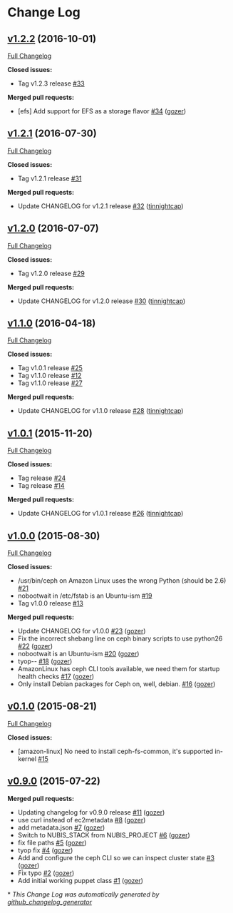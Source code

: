 # Change Log

## [v1.2.2](https://github.com/nubisproject/nubis-puppet-storage/tree/v1.2.2) (2016-10-01)
[Full Changelog](https://github.com/nubisproject/nubis-puppet-storage/compare/v1.2.1...v1.2.2)

**Closed issues:**

- Tag v1.2.3 release [\#33](https://github.com/nubisproject/nubis-puppet-storage/issues/33)

**Merged pull requests:**

- \[efs\] Add support for EFS as a storage flavor [\#34](https://github.com/nubisproject/nubis-puppet-storage/pull/34) ([gozer](https://github.com/gozer))

## [v1.2.1](https://github.com/nubisproject/nubis-puppet-storage/tree/v1.2.1) (2016-07-30)
[Full Changelog](https://github.com/nubisproject/nubis-puppet-storage/compare/v1.2.0...v1.2.1)

**Closed issues:**

- Tag v1.2.1 release [\#31](https://github.com/nubisproject/nubis-puppet-storage/issues/31)

**Merged pull requests:**

- Update CHANGELOG for v1.2.1 release [\#32](https://github.com/nubisproject/nubis-puppet-storage/pull/32) ([tinnightcap](https://github.com/tinnightcap))

## [v1.2.0](https://github.com/nubisproject/nubis-puppet-storage/tree/v1.2.0) (2016-07-07)
[Full Changelog](https://github.com/nubisproject/nubis-puppet-storage/compare/v1.1.0...v1.2.0)

**Closed issues:**

- Tag v1.2.0 release [\#29](https://github.com/nubisproject/nubis-puppet-storage/issues/29)

**Merged pull requests:**

- Update CHANGELOG for v1.2.0 release [\#30](https://github.com/nubisproject/nubis-puppet-storage/pull/30) ([tinnightcap](https://github.com/tinnightcap))

## [v1.1.0](https://github.com/nubisproject/nubis-puppet-storage/tree/v1.1.0) (2016-04-18)
[Full Changelog](https://github.com/nubisproject/nubis-puppet-storage/compare/v1.0.1...v1.1.0)

**Closed issues:**

- Tag v1.0.1 release [\#25](https://github.com/nubisproject/nubis-puppet-storage/issues/25)
- Tag v1.1.0 release [\#12](https://github.com/nubisproject/nubis-puppet-storage/issues/12)
- Tag v1.1.0 release [\#27](https://github.com/nubisproject/nubis-puppet-storage/issues/27)

**Merged pull requests:**

- Update CHANGELOG for v1.1.0 release [\#28](https://github.com/nubisproject/nubis-puppet-storage/pull/28) ([tinnightcap](https://github.com/tinnightcap))

## [v1.0.1](https://github.com/nubisproject/nubis-puppet-storage/tree/v1.0.1) (2015-11-20)
[Full Changelog](https://github.com/nubisproject/nubis-puppet-storage/compare/v1.0.0...v1.0.1)

**Closed issues:**

- Tag  release [\#24](https://github.com/nubisproject/nubis-puppet-storage/issues/24)
- Tag release [\#14](https://github.com/nubisproject/nubis-puppet-storage/issues/14)

**Merged pull requests:**

- Update CHANGELOG for v1.0.1 release [\#26](https://github.com/nubisproject/nubis-puppet-storage/pull/26) ([tinnightcap](https://github.com/tinnightcap))

## [v1.0.0](https://github.com/nubisproject/nubis-puppet-storage/tree/v1.0.0) (2015-08-30)
[Full Changelog](https://github.com/nubisproject/nubis-puppet-storage/compare/v0.1.0...v1.0.0)

**Closed issues:**

- /usr/bin/ceph on Amazon Linux uses the wrong Python \(should be 2.6\) [\#21](https://github.com/nubisproject/nubis-puppet-storage/issues/21)
- nobootwait in /etc/fstab is an Ubuntu-ism [\#19](https://github.com/nubisproject/nubis-puppet-storage/issues/19)
- Tag v1.0.0 release [\#13](https://github.com/nubisproject/nubis-puppet-storage/issues/13)

**Merged pull requests:**

- Update CHANGELOG for v1.0.0 [\#23](https://github.com/nubisproject/nubis-puppet-storage/pull/23) ([gozer](https://github.com/gozer))
- Fix the incorrect shebang line on ceph binary scripts to use python26 [\#22](https://github.com/nubisproject/nubis-puppet-storage/pull/22) ([gozer](https://github.com/gozer))
- nobootwait is an Ubuntu-ism [\#20](https://github.com/nubisproject/nubis-puppet-storage/pull/20) ([gozer](https://github.com/gozer))
- tyop-- [\#18](https://github.com/nubisproject/nubis-puppet-storage/pull/18) ([gozer](https://github.com/gozer))
- AmazonLinux has ceph CLI tools available, we need them for startup health checks [\#17](https://github.com/nubisproject/nubis-puppet-storage/pull/17) ([gozer](https://github.com/gozer))
- Only install Debian packages for Ceph on, well, debian. [\#16](https://github.com/nubisproject/nubis-puppet-storage/pull/16) ([gozer](https://github.com/gozer))

## [v0.1.0](https://github.com/nubisproject/nubis-puppet-storage/tree/v0.1.0) (2015-08-21)
[Full Changelog](https://github.com/nubisproject/nubis-puppet-storage/compare/v0.9.0...v0.1.0)

**Closed issues:**

- \[amazon-linux\] No need to install ceph-fs-common, it's supported in-kernel [\#15](https://github.com/nubisproject/nubis-puppet-storage/issues/15)

## [v0.9.0](https://github.com/nubisproject/nubis-puppet-storage/tree/v0.9.0) (2015-07-22)
**Merged pull requests:**

- Updating changelog for v0.9.0 release [\#11](https://github.com/nubisproject/nubis-puppet-storage/pull/11) ([gozer](https://github.com/gozer))
- use curl instead of ec2metadata [\#8](https://github.com/nubisproject/nubis-puppet-storage/pull/8) ([gozer](https://github.com/gozer))
- add metadata.json [\#7](https://github.com/nubisproject/nubis-puppet-storage/pull/7) ([gozer](https://github.com/gozer))
- Switch to NUBIS\_STACK from NUBIS\_PROJECT [\#6](https://github.com/nubisproject/nubis-puppet-storage/pull/6) ([gozer](https://github.com/gozer))
- fix file paths [\#5](https://github.com/nubisproject/nubis-puppet-storage/pull/5) ([gozer](https://github.com/gozer))
- tyop fix [\#4](https://github.com/nubisproject/nubis-puppet-storage/pull/4) ([gozer](https://github.com/gozer))
- Add and configure the ceph CLI so we can inspect cluster state [\#3](https://github.com/nubisproject/nubis-puppet-storage/pull/3) ([gozer](https://github.com/gozer))
- Fix typo [\#2](https://github.com/nubisproject/nubis-puppet-storage/pull/2) ([gozer](https://github.com/gozer))
- Add initial working puppet class [\#1](https://github.com/nubisproject/nubis-puppet-storage/pull/1) ([gozer](https://github.com/gozer))



\* *This Change Log was automatically generated by [github_changelog_generator](https://github.com/skywinder/Github-Changelog-Generator)*